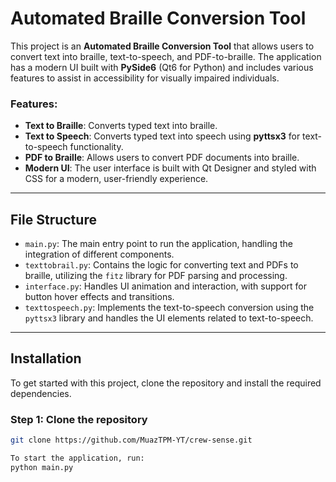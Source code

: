 # Automated Braille Conversion Tool

This project is an **Automated Braille Conversion Tool** that allows users to convert text into braille, text-to-speech, and PDF-to-braille. The application has a modern UI built with **PySide6** (Qt6 for Python) and includes various features to assist in accessibility for visually impaired individuals.

### Features:
- **Text to Braille**: Converts typed text into braille.
- **Text to Speech**: Converts typed text into speech using **pyttsx3** for text-to-speech functionality.
- **PDF to Braille**: Allows users to convert PDF documents into braille.
- **Modern UI**: The user interface is built with Qt Designer and styled with CSS for a modern, user-friendly experience.

---

## File Structure

- `main.py`: The main entry point to run the application, handling the integration of different components.
- `texttobrail.py`: Contains the logic for converting text and PDFs to braille, utilizing the `fitz` library for PDF parsing and processing.
- `interface.py`: Handles UI animation and interaction, with support for button hover effects and transitions.
- `texttospeech.py`: Implements the text-to-speech conversion using the `pyttsx3` library and handles the UI elements related to text-to-speech.

---

## Installation

To get started with this project, clone the repository and install the required dependencies.

### Step 1: Clone the repository

```bash
git clone https://github.com/MuazTPM-YT/crew-sense.git

To start the application, run:
python main.py
